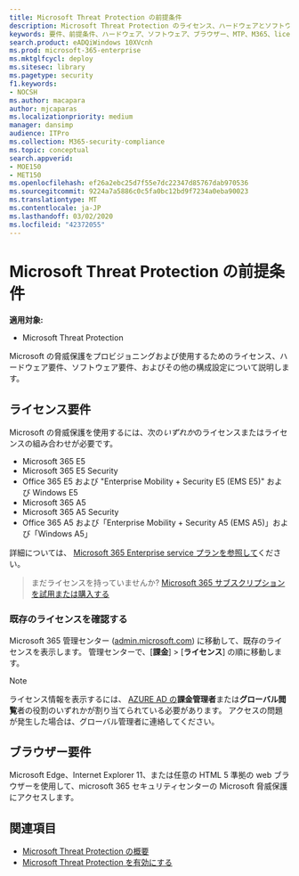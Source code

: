 ```yaml
---
title: Microsoft Threat Protection の前提条件
description: Microsoft Threat Protection のライセンス、ハードウェアとソフトウェアの要件、およびその他の構成設定について学習する
keywords: 要件、前提条件、ハードウェア、ソフトウェア、ブラウザー、MTP、M365、license、E5、A5、EMS、購入
search.product: eADQiWindows 10XVcnh
ms.prod: microsoft-365-enterprise
ms.mktglfcycl: deploy
ms.sitesec: library
ms.pagetype: security
f1.keywords:
- NOCSH
ms.author: macapara
author: mjcaparas
ms.localizationpriority: medium
manager: dansimp
audience: ITPro
ms.collection: M365-security-compliance
ms.topic: conceptual
search.appverid:
- MOE150
- MET150
ms.openlocfilehash: ef26a2ebc25d7f55e7dc22347d85767dab970536
ms.sourcegitcommit: 9224a7a5886c0c5fa0bc12bd9f7234a0eba90023
ms.translationtype: MT
ms.contentlocale: ja-JP
ms.lasthandoff: 03/02/2020
ms.locfileid: "42372055"
---
```

# <a name="microsoft-threat-protection-prerequisites"></a>Microsoft Threat Protection の前提条件

**適用対象:**
- Microsoft Threat Protection

Microsoft の脅威保護をプロビジョニングおよび使用するためのライセンス、ハードウェア要件、ソフトウェア要件、およびその他の構成設定について説明します。

## <a name="licensing-requirements"></a>ライセンス要件
Microsoft の脅威保護を使用するには、次の*いずれか*のライセンスまたはライセンスの組み合わせが必要です。

- Microsoft 365 E5
- Microsoft 365 E5 Security
- Office 365 E5 および "Enterprise Mobility + Security E5 (EMS E5)" および Windows E5
- Microsoft 365 A5
- Microsoft 365 A5 Security
- Office 365 A5 および「Enterprise Mobility + Security A5 (EMS A5)」および「Windows A5」

詳細については、 [Microsoft 365 Enterprise service プランを参照して](https://www.microsoft.com/licensing/product-licensing/microsoft-365-enterprise)ください。

> まだライセンスを持っていませんか? [Microsoft 365 サブスクリプションを試用または購入する](https://docs.microsoft.com/microsoft-365/commerce/try-or-buy-microsoft-365?view=o365-worldwide)

### <a name="check-your-existing--licenses"></a>既存のライセンスを確認する
Microsoft 365 管理センター ([admin.microsoft.com](https://admin.microsoft.com/)) に移動して、既存のライセンスを表示します。 管理センターで、[**課金**]  >  [**ライセンス**] の順に移動します。

>[!NOTE]
> ライセンス情報を表示するには、 [AZURE AD の](https://docs.microsoft.com/azure/active-directory/users-groups-roles/directory-assign-admin-roles#available-roles)**課金管理者**または**グローバル閲覧**者の役割のいずれかが割り当てられている必要があります。 アクセスの問題が発生した場合は、グローバル管理者に連絡してください。

## <a name="browser-requirements"></a>ブラウザー要件
Microsoft Edge、Internet Explorer 11、または任意の HTML 5 準拠の web ブラウザーを使用して、microsoft 365 セキュリティセンターの Microsoft 脅威保護にアクセスします。

## <a name="related-topics"></a>関連項目
- [Microsoft Threat Protection の概要](microsoft-threat-protection.md)
- [Microsoft Threat Protection を有効にする](mtp-enable.md)
